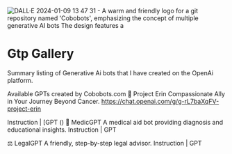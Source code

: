 ![DALL·E 2024-01-09 13 47 31 - A warm and friendly logo for a git repository named 'Cobobots', emphasizing the concept of multiple generative AI bots  The design features a ](https://github.com/sirgaladad/Gtp/assets/146238475/a8b86d74-b1ba-4543-824b-c025d8563eba)
# Gtp Gallery
Summary listing of Generative Ai bots that I have created on the OpenAi platform.

Available GPTs created by Cobobots.com
💙 Project Erin
Compassionate Ally in Your Journey Beyond Cancer.
https://chat.openai.com/g/g-rL7baXqFV-project-erin

Instruction | [GPT ()
💊 MedicGPT
A medical aid bot providing diagnosis and educational insights.
Instruction | GPT

⚖️ LegalGPT
A friendly, step-by-step legal advisor.
Instruction | GPT

